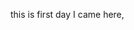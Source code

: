 this is first day I came here,
<!---
oneroundace/oneroundace is a ✨ special ✨ repository because its `README.md` (this file) appears on your GitHub profile.
You can click the Preview link to take a look at your changes.
--->
